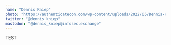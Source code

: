 ```yaml
---
name: "Dennis Kniep"
photo: "https://authenticatecon.com/wp-content/uploads/2022/05/Dennis-Kniep.jpeg"
twitter: "@dennis_kniep"
mastodon: "@dennis_kniep@infosec.exchange"
---
```

TEST